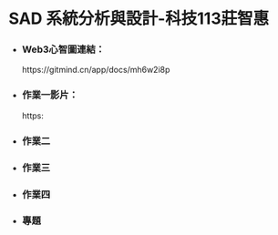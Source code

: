 # SAD 系統分析與設計-科技113莊智惠
<!DOCTYPE html>
<html>
<body>
 
* <h3>Web3心智圖連結：</h3>
  https://gitmind.cn/app/docs/mh6w2i8p
* <h3>作業一影片：</h3>
  https:

* <h3>作業二</h3>

* <h3>作業三</h3>

* <h3>作業四</h3>

* <h3>專題</h3>

  
</body>
</html>
